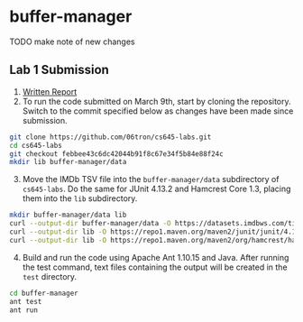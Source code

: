 # buffer-manager

TODO make note of new changes

## Lab 1 Submission

1. [Written Report](https://docs.google.com/document/d/1yRNIZFOOBZGDW5Cv4G_jT15FkewFEATbQRjvpLWB9GQ/edit)
2. To run the code submitted on March 9th, start by cloning the repository. Switch to the commit specified below as changes have been made since submission.
```sh
git clone https://github.com/06tron/cs645-labs.git
cd cs645-labs
git checkout febbee43c6dc42044b91f8c67e34f5b84e88f24c
mkdir lib buffer-manager/data
```
3. Move the IMDb TSV file into the `buffer-manager/data` subdirectory of `cs645-labs`. Do the same for JUnit 4.13.2 and Hamcrest Core 1.3, placing them into the `lib` subdirectory.
```sh
mkdir buffer-manager/data lib
curl --output-dir buffer-manager/data -O https://datasets.imdbws.com/title.basics.tsv.gz
curl --output-dir lib -O https://repo1.maven.org/maven2/junit/junit/4.13.2/junit-4.13.2.jar
curl --output-dir lib -O https://repo1.maven.org/maven2/org/hamcrest/hamcrest-core/1.3/hamcrest-core-1.3.jar
```
4. Build and run the code using Apache Ant 1.10.15 and Java. After running the test command, text files containing the output will be created in the `test` directory.
```sh
cd buffer-manager
ant test
ant run
```
